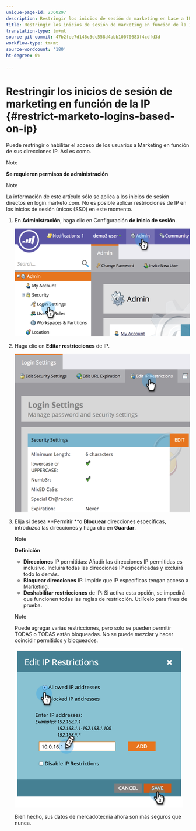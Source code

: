 ```yaml
---
unique-page-id: 2360297
description: Restringir los inicios de sesión de marketing en base a IP - Documentos de marketing - Documentación del producto
title: Restringir los inicios de sesión de marketing en función de la IP
translation-type: tm+mt
source-git-commit: 47b2fee7d146c3dc558d4bbb10070683f4cdfd3d
workflow-type: tm+mt
source-wordcount: '180'
ht-degree: 0%

---
```



# Restringir los inicios de sesión de marketing en función de la IP {#restrict-marketo-logins-based-on-ip}

Puede restringir o habilitar el acceso de los usuarios a Marketing en función de sus direcciones IP. Así es como.

>[!NOTE]
>
>**Se requieren permisos de administración**

>[!NOTE]
>
>La información de este artículo sólo se aplica a los inicios de sesión directos en login.marketo.com. No es posible aplicar restricciones de IP en los inicios de sesión únicos (SSO) en este momento.

1. En **Administración**, haga clic en Configuración **de inicio de sesión**.

   ![](assets/image2014-9-16-12-3a57-3a56.png)

1. Haga clic en **Editar restricciones** de IP.

   ![](assets/image2014-9-16-12-3a58-3a13.png)

1. Elija si desea **Permitir **o **Bloquear** direcciones específicas, introduzca las direcciones y haga clic en **Guardar**.

   >[!NOTE]
   >
   >**Definición**
   >
   >    
   >    
   >    * **Direcciones** IP permitidas: Añadir las direcciones IP permitidas es inclusivo. Incluirá todas las direcciones IP especificadas y excluirá todo lo demás.
   >    * **Bloquear direcciones** IP: Impide que IP específicas tengan acceso a Marketing.
   >    * **Deshabilitar restricciones** de IP: Si activa esta opción, se impedirá que funcionen todas las reglas de restricción. Utilícelo para fines de prueba.


   >[!NOTE]
   >
   >
   >Puede agregar varias restricciones, pero solo se pueden permitir TODAS o TODAS están bloqueadas. No se puede mezclar y hacer coincidir permitidos y bloqueados.

   ![](assets/image2014-9-16-13-3a9-3a40.png)

   Bien hecho, sus datos de mercadotecnia ahora son más seguros que nunca.

